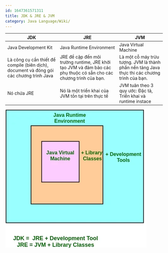 ```yaml
---
id: 1647361571311
title: JDK & JRE & JVM
category: Java Language/Wiki/
---
```


| JDK| JRE| JVM|
| --- | --- | --- |
| Java Development Kit| Java Runtime Environment| Java Virtual Machine|
| Là công cụ cần thiết để compile (biên dịch), document và đóng gói các chương trình Java| JRE đề cập đến môi trường runtime, JRE khởi tạo JVM và đảm bảo các phụ thuộc có sẵn cho các chương trình của bạn.| Là một cỗ máy trừu tượng. JVM là thành phần nền tảng Java thực thi các chương trình của bạn.|
|Nó chứa JRE|Nó là một triển khai của JVM tồn tại trên thực tế|JVM tuân theo 3 quy ước: Đặc tả, Triển khai và runtime instace|

![JDK_JRE_JVM.jpeg.webp](https://raw.githubusercontent.com/cuongphuong/memo_data/main/Images/1647068143987_JDK_JRE_JVM.jpeg.webp)